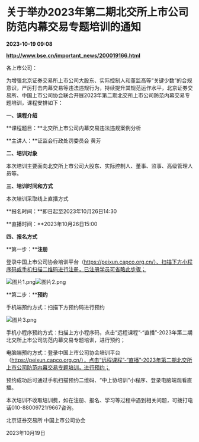 # 关于举办2023年第二期北交所上市公司防范内幕交易专题培训的通知

**2023-10-19 09:08**

**http://www.bse.cn/important_news/200019166.html**

各上市公司：

为增强北京证券交易所上市公司大股东、实际控制人和董监高等“关键少数”的合规意识，严厉打击内幕交易等违法违规行为，持续提升其规范运作水平，北京证券交易所、中国上市公司协会联合开展2023年第二期北交所上市公司防范内幕交易专题培训，课程安排如下：

**一、课程介绍**

**课程题目：**北交所上市公司内幕交易违法违规案例分析

**主讲人：**证监会行政处罚委员会 黄芳

**二、培训对象**

本次培训主要面向北交所上市公司大股东、实际控制人、董事、监事、高级管理人员等。

**三、培训时间和方式**

本次培训采取线上直播方式

**报名时间：**即日起至2023年10月26日14:30

**直播时间：**2023年10月26日15:00

**四、报名方式**

**第一步：****注册**

登录中国上市公司协会培训平台（https://peixun.capco.org.cn/）、扫描下方小程序码或手机扫描二维码进行注册，已注册学员可省略此步骤；

  

![图片1.png](http://www.bse.cn/uploads/6/image/public/202310/20231019104753_xy6lo5bqaq.png "图片1.png")![图片2.png](http://www.bse.cn/uploads/6/image/public/202310/20231019104805_5war0iuntg.png "图片2.png")

  

**第二步：****预约**

手机端预约方式：扫描下方预约码进行预约

  

![图片3.png](http://www.bse.cn/uploads/6/image/public/202310/20231019104839_f6ycotq59m.png "图片3.png")

  

手机小程序预约方式：扫描上方小程序码，点击“远程课程”-“直播”-2023年第二期北交所上市公司防范内幕交易专题培训，进行预约；

电脑端预约方式：登录中国上市公司协会培训平台（https://peixun.capco.org.cn/），点击“远程课程”-“直播”-2023年第二期北交所上市公司防范内幕交易专题培训，进行预约；

预约成功后可通过手机扫描预约二维码、“中上协培训”小程序、登录电脑端观看直播。

本次培训不收取培训费，如在注册、报名、学习等过程中遇到相关问题，可拨打电话010-88009721/9667咨询。

  

北京证券交易所 中国上市公司协会

2023年10月19日